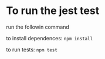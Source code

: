 # To run the jest test

run the followin command

to install dependences:
`npm install`

to run tests:
`npm test`